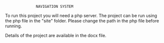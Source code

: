                  NAVIGATION SYSTEM
                  
To run this project you will need a php server. The project can be run using the php file in the "site" folder. 
Please change the path in the php file before running.

Details of the project are available in the docx file.
